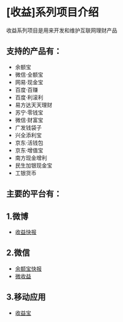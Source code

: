 [收益]系列项目介绍
=======

收益系列项目是用来开发和维护互联网理财产品

支持的产品有：
----

  - 余额宝
  - 微信·全额宝
  - 网易·现金宝
  - 百度·百赚
  - 百度·利滚利
  - 易方达天天理财
  - 苏宁·零钱宝
  - 微信·财富宝
  - 广发钱袋子
  - 兴全添利宝
  - 京东·活钱包
  - 京东·增值宝
  - 南方现金增利
  - 民生加银现金宝
  - 工银货币

主要的平台有：
----
## 1.微博

  - [收益快报]()

## 2.微信

  - [余额宝快报]()
  - [微收益]()
  
## 3.移动应用
  - [收益宝]()